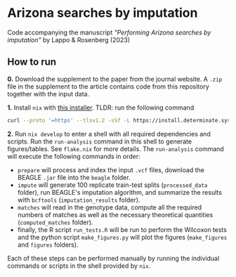# Arizona searches by imputation

Code accompanying the manuscript *"Performing Arizona searches by imputation"* by Lappo & Rosenberg (2023)

## How to run

**0.** Download the supplement to the paper from the journal website. A `.zip` file in the supplement to the article contains code from this repository together with the input data.

**1.** Install `nix` with [this installer](https://zero-to-nix.com/start/install). TLDR: run the following command

```bash
curl --proto '=https' --tlsv1.2 -sSf -L https://install.determinate.systems/nix | sh -s -- install
```

**2.** Run `nix develop` to enter a shell with all required dependencies and scripts. Run the `run-analysis` command in this shell to generate figures/tables. See `flake.nix` for more details. The `run-analysis` command will execute the following commands in order:

- `prepare` will process and index the input `.vcf` files, download the BEAGLE `.jar` file into the `beagle` folder.
- `impute` will generate 100 replicate train-test splits (`processed_data` folder), run BEAGLE's imputation algorithm, and summarize the results with `bcftools` (`imputation_results` folder).
- `matches` will read in the genotype data, compute all the required numbers of matches as well as the necessary theoretical quantities (`computed_matches` folder).
- finally, the R script `run_tests.R` will be run to perform the Wilcoxon tests and the python script `make_figures.py` will plot the figures (`make_figures` and `figures` folders).

Each of these steps can be performed manually by running the individual commands or scripts in the shell provided by `nix`.
